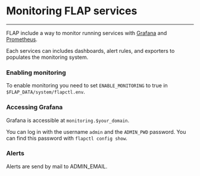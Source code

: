 # Monitoring FLAP services

---

FLAP include a way to monitor running services with [Grafana](https://grafana.com/) and [Prometheus](https://prometheus.io).

Each services can includes dashboards, alert rules, and exporters to populates the monitoring system.

### Enabling monitoring

To enable monitoring you need to set `ENABLE_MONITORING` to true in `$FLAP_DATA/system/flapctl.env`.

### Accessing Grafana

Grafana is accessible at `monitoring.$your_domain`.

You can log in with the username `admin` and the `ADMIN_PWD` password. You can find this password with `flapctl config show`.

### Alerts

Alerts are send by mail to ADMIN_EMAIL.

